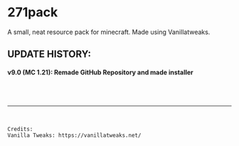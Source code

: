 # 271pack
A small, neat resource pack for minecraft. Made using Vanillatweaks.

## UPDATE HISTORY:
#### v9.0 (MC 1.21): Remade GitHub Repository and made installer

<br>
<br>
<hr>
<br>

```
Credits:
Vanilla Tweaks: https://vanillatweaks.net/
```
